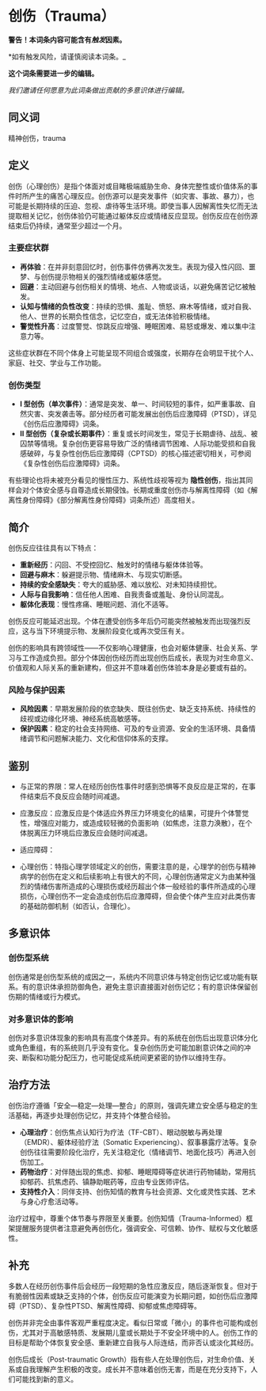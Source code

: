 # 创伤（Trauma）

**警告！本词条内容可能含有*触发*因素。**

*如有触发风险，请谨慎阅读本词条。_

**这个词条需要进一步的编辑。**

*我们邀请任何愿意为此词条做出贡献的多意识体进行编辑。*

## 同义词

精神创伤，trauma

## 定义

创伤（心理创伤）是指个体面对或目睹极端威胁生命、身体完整性或价值体系的事件时所产生的痛苦心理反应。创伤源可以是突发事件（如灾害、事故、暴力），也可能是长期持续的压迫、忽视、虐待等生活环境。即使当事人因解离性失忆而无法提取相关记忆，创伤体验仍可能通过躯体反应或情绪反应显现。创伤反应在创伤源结束后仍持续，通常至少超过一个月。

### 主要症状群

- **再体验**：在并非刻意回忆时，创伤事件仿佛再次发生。表现为侵入性闪回、噩梦、与创伤提示物相关的强烈情绪或躯体感觉。
- **回避**：主动回避与创伤相关的情境、地点、人物或谈话，以避免痛苦记忆被触发。
- **认知与情绪的负性改变**：持续的恐惧、羞耻、愤怒、麻木等情绪，或对自我、他人、世界的长期负性信念，记忆空白，或无法体验积极情绪。
- **警觉性升高**：过度警觉、惊跳反应增强、睡眠困难、易怒或爆发、难以集中注意力等。

这些症状群在不同个体身上可能呈现不同组合或强度，长期存在会明显干扰个人、家庭、社交、学业与工作功能。

### 创伤类型

- **I 型创伤（单次事件）**：通常是突发、单一、时间较短的事件，如严重事故、自然灾害、突发袭击等。部分经历者可能发展出创伤后应激障碍（PTSD），详见《创伤后应激障碍》词条。
- **II 型创伤（复杂或长期事件）**：重复或长时间发生，常见于长期虐待、战乱、被囚禁等情境。复杂创伤更容易导致广泛的情绪调节困难、人际功能受损和自我感破碎，与复杂性创伤后应激障碍（CPTSD）的核心描述密切相关，可参阅《复杂性创伤后应激障碍》词条。

有些理论也将未被充分看见的慢性压力、系统性歧视等视为 **隐性创伤**，指出其同样会对个体安全感与自尊造成长期侵蚀。长期或重度创伤亦与解离性障碍（如《解离性身份障碍》《部分解离性身份障碍》词条所述）高度相关。

## 简介

创伤反应往往具有以下特点：

- **重新经历**：闪回、不受控回忆、触发时的情绪与躯体体验等。
- **回避与麻木**：躲避提示物、情绪麻木、与现实切断感。
- **持续的安全感缺失**：夸大的威胁感、难以放松、对未知持续担忧。
- **人际与自我影响**：信任他人困难、自我责备或羞耻、身份认同混乱。
- **躯体化表现**：慢性疼痛、睡眠问题、消化不适等。

创伤反应可能延迟出现。个体在遭受创伤多年后仍可能突然被触发而出现强烈反应，这与当下环境提示物、发展阶段变化或再次受压有关。

创伤的影响具有跨领域性——不仅影响心理健康，也会对躯体健康、社会关系、学习与工作造成负担。部分个体因创伤经历而出现创伤后成长，表现为对生命意义、价值观和人际关系的重新建构，但这并不意味着创伤体验本身是必要或有益的。

### 风险与保护因素

- **风险因素**：早期发展阶段的依恋缺失、既往创伤史、缺乏支持系统、持续性的歧视或边缘化环境、神经系统高敏感等。
- **保护因素**：稳定的社会支持网络、可及的专业资源、安全的生活环境、具备情绪调节和问题解决能力、文化和信仰体系的支撑。

## 鉴别

- 与正常的界限：常人在经历创伤性事件时感到恐惧等不良反应是正常的，在事件结束后不良反应会随时间减退。

- 应激反应：应激反应是个体适应外界压力环境变化的结果，可提升个体警觉性，增强应对能力，或造成较轻微的负面影响（如焦虑，注意力涣散），在个体脱离压力环境后应激反应会随时间减退。

- 适应障碍：

- 心理创伤：特指心理学领域定义的创伤，需要注意的是，心理学的创伤与精神病学的创伤在定义和后续影响上有很大的不同，心理创伤通常定义为由某种强烈的情绪伤害所造成的心理损伤或经历超出个体一般经验的事件所造成的心理损伤，心理创伤不一定会造成创伤后应激障碍，但会使个体产生应对此类伤害的基础防御机制（如否认，合理化）。

## 多意识体

### 创伤型系统

创伤通常是创伤型系统的成因之一，系统内不同意识体与特定创伤记忆或功能有联系。有的意识体承担防御角色，避免主意识直接面对创伤记忆；有的意识体保留创伤期的情绪或行为模式。

### 对多意识体的影响

创伤对多意识体现象的影响具有高度个体差异。有的系统在创伤后出现意识体分化或角色重组，有的系统则几乎没有变化。复杂创伤历史可能加剧意识体之间的冲突、断裂和功能分配压力，也可能促成系统间更紧密的协作以维持生存。

## 治疗方法

创伤治疗遵循「安全—稳定—处理—整合」的原则，强调先建立安全感与稳定的生活基础，再逐步处理创伤记忆，并支持个体整合经验。

- **心理治疗**：创伤焦点认知行为疗法（TF-CBT）、眼动脱敏与再处理（EMDR）、躯体经验疗法（Somatic Experiencing）、叙事暴露疗法等。复杂创伤往往需要阶段化治疗，先关注稳定化（情绪调节、地面化技巧）再进入创伤加工。
- **药物治疗**：对伴随出现的焦虑、抑郁、睡眠障碍等症状进行药物辅助，常用抗抑郁药、抗焦虑药、镇静助眠药等，应由专业医师评估。
- **支持性介入**：同伴支持、创伤知情的教育与社会资源、文化或灵性实践、艺术与身心疗愈活动等。

治疗过程中，尊重个体节奏与界限至关重要。创伤知情（Trauma-Informed）框架提醒服务提供者注意避免再创伤化，强调安全、可信赖、协作、赋权与文化敏感性。

## 补充

多数人在经历创伤事件后会经历一段短期的急性应激反应，随后逐渐恢复。但对于有脆弱性因素或缺乏支持的个体，创伤反应可能演变为长期问题，如创伤后应激障碍（PTSD）、复杂性PTSD、解离性障碍、抑郁或焦虑障碍等。

创伤并非完全由事件客观严重程度决定。看似日常或「微小」的事件也可能构成创伤，尤其对于高敏感特质、发展期儿童或长期处于不安全环境中的人。创伤工作的目标是帮助个体恢复安全感、重新建立自我与人际连结，而非否认或淡化其经历。

创伤后成长（Post-traumatic Growth）指有些人在处理创伤后，对生命价值、关系或自我理解产生积极的改变。成长并不意味着创伤无害，而是在充分支持下，人们可能找到新的意义。

